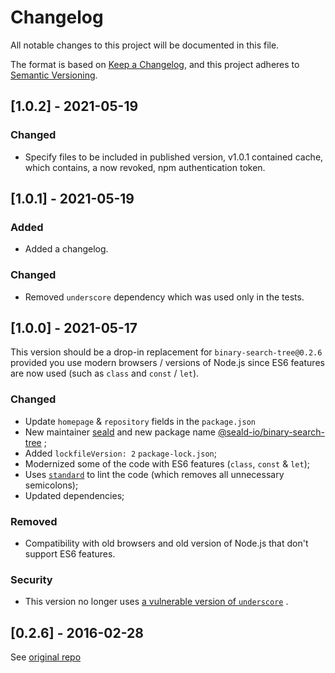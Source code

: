 # Changelog

All notable changes to this project will be documented in this file.

The format is based on [Keep a Changelog](https://keepachangelog.com/en/1.0.0/),
and this project adheres
to [Semantic Versioning](https://semver.org/spec/v2.0.0.html).

## [1.0.2] - 2021-05-19

### Changed

- Specify files to be included in published version, v1.0.1 contained cache,
  which contains, a now revoked, npm authentication token.

## [1.0.1] - 2021-05-19

### Added

- Added a changelog.

### Changed

- Removed `underscore` dependency which was used only in the tests.

## [1.0.0] - 2021-05-17

This version should be a drop-in replacement for `binary-search-tree@0.2.6`
provided you use modern browsers / versions of Node.js since ES6 features are
now used (such as `class` and `const` / `let`).

### Changed

- Update `homepage` & `repository` fields in the `package.json`
- New maintainer [seald](https://github.com/seald/) and new package
  name [@seald-io/binary-search-tree](https://www.npmjs.com/package/@seald-io/binary-search-tree)
  ;
- Added `lockfileVersion: 2` `package-lock.json`;
- Modernized some of the code with ES6 features (`class`, `const` & `let`);
- Uses [`standard`](https://standardjs.com/) to lint the code (which removes all
  unnecessary semicolons);
- Updated dependencies;

### Removed

- Compatibility with old browsers and old version of Node.js that don't support
  ES6 features.

### Security

- This version no longer
  uses [a vulnerable version of `underscore`](https://github.com/advisories/GHSA-cf4h-3jhx-xvhq)
  .

## [0.2.6] - 2016-02-28

See [original repo](https://github.com/louischatriot/node-binary-search-tree)
